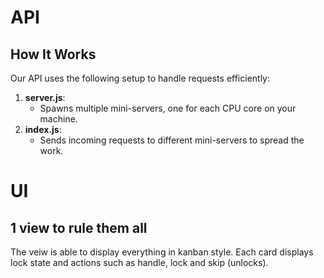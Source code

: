 # API

## How It Works

Our API uses the following setup to handle requests efficiently:

1. **server.js**:
   - Spawns multiple mini-servers, one for each CPU core on your machine.
2. **index.js**:
   - Sends incoming requests to different mini-servers to spread the work.

# UI

## 1 view to rule them all

The veiw is able to display everything in kanban style. Each card displays lock state and actions such as handle, lock and skip (unlocks).
